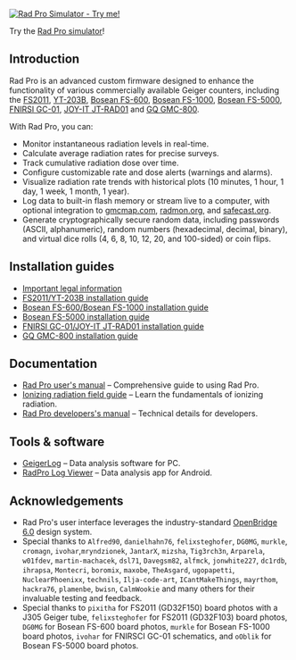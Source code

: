 [![Rad Pro Simulator - Try me!](docs/img/radpro-title-tryme.png)](https://gissio.github.io/radpro-simulator/)

Try the [Rad Pro simulator](https://gissio.github.io/radpro-simulator/)!

## Introduction

Rad Pro is an advanced custom firmware designed to enhance the functionality of various commercially available Geiger counters, including the [FS2011](https://www.amazon.com/s?k=fs2011), [YT-203B](https://www.amazon.com/s?k=yt203b), [Bosean FS-600](https://bosean.net/products/nuclear_radiation_detector.html), [Bosean FS-1000](https://bosean.net/products/FS-1000_nuclear_radiation_detector.html), [Bosean FS-5000](https://bosean.net/FS-5000-Nuclear-Radiation-Detector-2.html), [FNIRSI GC-01](https://www.fnirsi.com/products/gc-01), [JOY-IT JT-RAD01](https://joy-it.net/products/JT-RAD01) and [GQ GMC-800](https://www.gqelectronicsllc.com/comersus/store/comersus_viewItem.asp?idProduct=5859).

With Rad Pro, you can:

* Monitor instantaneous radiation levels in real-time.
* Calculate average radiation rates for precise surveys.
* Track cumulative radiation dose over time.
* Configure customizable rate and dose alerts (warnings and alarms).
* Visualize radiation rate trends with historical plots (10 minutes, 1 hour, 1 day, 1 week, 1 month, 1 year).
* Log data to built-in flash memory or stream live to a computer, with optional integration to [gmcmap.com](https://gmcmap.com), [radmon.org](https://radmon.org), and [safecast.org](https://map.safecast.org).
* Generate cryptographically secure random data, including passwords (ASCII, alphanumeric), random numbers (hexadecimal, decimal, binary), and virtual dice rolls (4, 6, 8, 10, 12, 20, and 100-sided) or coin flips.

## Installation guides

* [Important legal information](docs/legal.md)
* [FS2011/YT-203B installation guide](docs/devices/FS2011/install.md)
* [Bosean FS-600/Bosean FS-1000 installation guide](docs/devices/Bosean%20FS-600,%20FS-1000/install.md)
* [Bosean FS-5000 installation guide](docs/devices/Bosean%20FS-5000/install.md)
* [FNIRSI GC-01/JOY-IT JT-RAD01 installation guide](docs/devices/FNIRSI%20GC-01/install.md)
* [GQ GMC-800 installation guide](docs/devices/GQ%20GMC-800/install.md)

## Documentation

* [Rad Pro user's manual](docs/manual.md) – Comprehensive guide to using Rad Pro.
* [Ionizing radiation field guide](https://github.com/Gissio/ionizing-radiation-field-guide) – Learn the fundamentals of ionizing radiation.
* [Rad Pro developers's manual](docs/developers.md) – Technical details for developers.

## Tools & software

* [GeigerLog](https://sourceforge.net/projects/geigerlog/) – Data analysis software for PC.
* [RadPro Log Viewer](https://github.com/mayrthom/RadPro-LogViewer) – Data analysis app for Android.

## Acknowledgements

* Rad Pro's user interface leverages the industry-standard [OpenBridge 6.0](https://www.openbridge.no/) design system.
* Special thanks to `Alfred90`, `danielhahn76`, `felixsteghofer`, `DG0MG`, `murkle`, `cromagn`, `ivohar`,`mryndzionek`, `JantarX`,  `mizsha`, `Tig3rch3n`, `Arparela`, `w01fdev`, `martin-machacek`, `dsl71`, `Davegsm82`, `alfmck`, `jonwhite227`, `dc1rdb`, `ihrapsa`, `Montecri`, `boromix`, `maxobe`, `TheAsgard`, `ugopapetti`, `NuclearPhoenixx`, `technils`, `Ilja-code-art`, `ICantMakeThings`, `mayrthom`, `hackra76`, `plamenbe`, `bwisn`, `CalmWookie` and many others for their invaluable testing and feedback.
* Special thanks to `pixitha` for FS2011 (GD32F150) board photos with a J305 Geiger tube, `felixsteghofer` for FS2011 (GD32F103) board photos, `DG0MG` for Bosean FS-600 board photos, `murkle` for Bosean FS-1000 board photos, `ivohar` for FNIRSCI GC-01 schematics, and `oOblik` for Bosean FS-5000 board photos.
